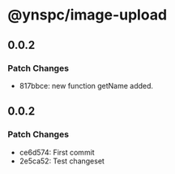 # @ynspc/image-upload

## 0.0.2

### Patch Changes

- 817bbce: new function getName added.

## 0.0.2

### Patch Changes

- ce6d574: First commit
- 2e5ca52: Test changeset
